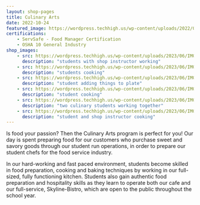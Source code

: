 ```yaml
---
layout: shop-pages
title: Culinary Arts
date: 2022-10-24
featured_image: https://wordpress.techhigh.us/wp-content/uploads/2022/04/luisa-brimble-HvXEbkcXjSk-unsplash-1.jpg
certifications:
    - ServSafe - Food Manager Certification
    - OSHA 10 General Industry
shop_images:
    - src: https://wordpress.techhigh.us/wp-content/uploads/2023/06/IMG_6690.JPG.jpg
      description: "students with shop instructor working"
    - src: https://wordpress.techhigh.us/wp-content/uploads/2023/06/IMG_6703JPG.jpg
      description: "students cooking"
    - src: https://wordpress.techhigh.us/wp-content/uploads/2023/06/IMG_6710.jpg
      description: "student adding things to plate"
    - src: https://wordpress.techhigh.us/wp-content/uploads/2023/06/IMG_7145.jpg
      description: "student cooking"
    - src: https://wordpress.techhigh.us/wp-content/uploads/2023/06/IMG_7156.jpg
      description: "two culinary students working together"
    - src: https://wordpress.techhigh.us/wp-content/uploads/2023/06/IMG_6687.JPG.jpg
      description: "student and shop instructor cooking"
---
```


Is food your passion? Then the Culinary Arts program is perfect for you! Our day is spent preparing food for our customers who purchase sweet and savory goods through our student run operations, in order to prepare our student chefs for the food service industry. 

In our hard-working and fast paced environment, students become skilled in food preparation, cooking and baking techniques by working in our full-sized, fully functioning kitchen. Students also gain authentic food preparation and hospitality skills as they learn to operate both our cafe and our full-service, Skyline-Bistro, which are open to the public throughout the school year. 
